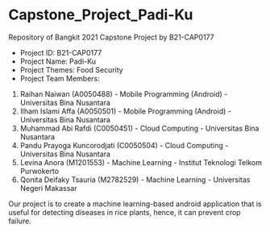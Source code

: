 # Capstone_Project_Padi-Ku
Repository of Bangkit 2021 Capstone Project by B21-CAP0177

- Project ID: B21-CAP0177
- Project Name: Padi-Ku
- Project Themes: Food Security
- Project Team Members:
1. Raihan Naiwan (A0050488) - Mobile Programming (Android) - Universitas Bina Nusantara
2. Ilham Islami Affa (A0050501) - Mobile Programming (Android) - Universitas Bina Nusantara
3. Muhammad Abi Rafdi (C0050451) - Cloud Computing - Universitas Bina Nusantara
4. Pandu Prayoga Kuncorodjati (C0050504) - Cloud Computing - Universitas Bina Nusantara
5. Levina Anora (M1201553) - Machine Learning - Institut Teknologi Telkom Purwokerto
6. Qonita Deifaky Tsauria (M2782529) - Machine Learning - Universitas Negeri Makassar

Our project is to create a machine learning-based android application that is useful for detecting diseases in rice plants, hence, it can prevent crop failure.